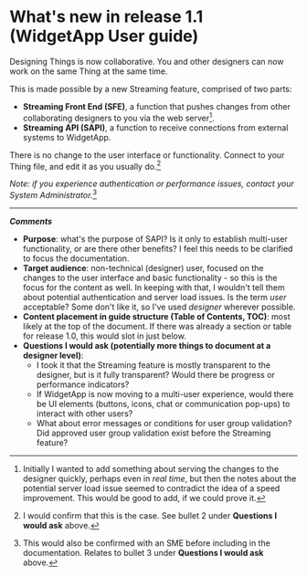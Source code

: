 # What's new in release 1.1 (WidgetApp User guide)  

Designing Things is now collaborative. You and other designers can now work on the same Thing at the same time.

This is made possible by a new Streaming feature, comprised of two parts:
- **Streaming Front End (SFE)**, a function that pushes changes from other collaborating designers to you via the web server[^1].
- **Streaming API (SAPI)**, a function to receive connections from external systems to WidgetApp.

There is no change to the user interface or functionality. Connect to your Thing file, and edit it as you usually do.[^2]

*Note: if you experience authentication or performance issues, contact your System Administrator.*[^3]

---
***Comments***
- **Purpose**: what's the purpose of SAPI? Is it only to establish multi-user functionality, or are there other benefits? I feel this needs to be clarified to focus the documentation.
- **Target audience**: non-technical (designer) user, focused on the changes to the user interface and basic functionality - so this is the focus for the content as well. In keeping with that, I wouldn't tell them about potential authentication and server load issues. Is the term *user* acceptable? Some don't like it, so I've used *designer* wherever possible.
- **Content placement in guide structure (Table of Contents, TOC)**: most likely at the top of the document. If there was already a section or table for release 1.0, this would slot in just below.
- **Questions I would ask (potentially more things to document at a designer level)**:
  - I took it that the Streaming feature is mostly transparent to the designer, but is it fully transparent? Would there be progress or performance indicators?
  - If WidgetApp is now moving to a multi-user experience, would there be UI elements (buttons, icons, chat or communication pop-ups) to interact with other users?
  - What about error messages or conditions for user group validation? Did approved user group validation exist before the Streaming feature?

[^1]: Initially I wanted to add something about serving the changes to the designer quickly, perhaps even in *real time*, but then the notes about the potential server load issue seemed to contradict the idea of a speed improvement. This would be good to add, if we could prove it.
[^2]: I would confirm that this is the case. See bullet 2 under **Questions I would ask** above.
[^3]: This would also be confirmed with an SME before including in the documentation. Relates to bullet 3 under **Questions I would ask** above.  
